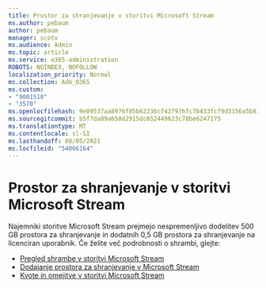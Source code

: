 ```yaml
---
title: Prostor za shranjevanje v storitvi Microsoft Stream
ms.author: pebaum
author: pebaum
manager: scotv
ms.audience: Admin
ms.topic: article
ms.service: o365-administration
ROBOTS: NOINDEX, NOFOLLOW
localization_priority: Normal
ms.collection: Adm_O365
ms.custom:
- "9001510"
- "3570"
ms.openlocfilehash: 9e09537aa8976f05b62236cf427976fc7b433fcf9d3156a5b81009c6b60a0db1
ms.sourcegitcommit: b5f7da89a650d2915dc652449623c78be6247175
ms.translationtype: MT
ms.contentlocale: sl-SI
ms.lasthandoff: 08/05/2021
ms.locfileid: "54066164"
---
```

# <a name="microsoft-stream-storage"></a>Prostor za shranjevanje v storitvi Microsoft Stream

Najemniki storitve Microsoft Stream prejmejo nespremenljivo dodelitev 500 GB prostora za shranjevanje in dodatnih 0,5 GB prostora za shranjevanje na licenciran uporabnik.
Če želite več podrobnosti o shrambi, glejte:

- [Pregled shrambe v storitvi Microsoft Stream](https://docs.microsoft.com/stream/license-overview#storage)
- [Dodajanje prostora za shranjevanje v Microsoft Stream](https://docs.microsoft.com/stream/storage-add-on)
- [Kvote in omejitve v storitvi Microsoft Stream](https://docs.microsoft.com/stream/quotas-and-limitations)
